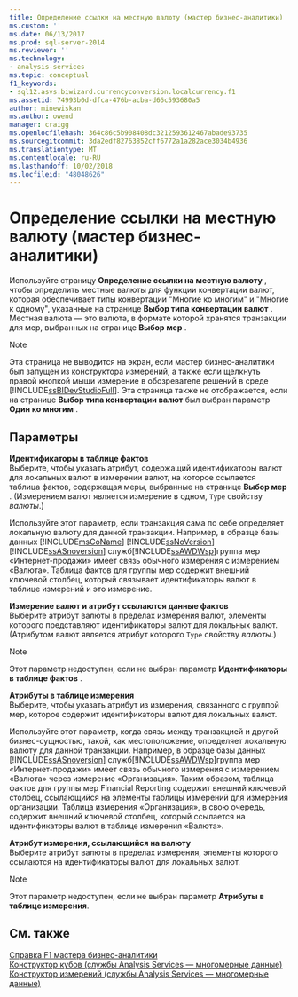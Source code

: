 ```yaml
---
title: Определение ссылки на местную валюту (мастер бизнес-аналитики) | Документация Майкрософт
ms.custom: ''
ms.date: 06/13/2017
ms.prod: sql-server-2014
ms.reviewer: ''
ms.technology:
- analysis-services
ms.topic: conceptual
f1_keywords:
- sql12.asvs.biwizard.currencyconversion.localcurrency.f1
ms.assetid: 74993b0d-dfca-476b-acba-d66c593680a5
author: minewiskan
ms.author: owend
manager: craigg
ms.openlocfilehash: 364c86c5b908408dc3212593612467abade93735
ms.sourcegitcommit: 3da2edf82763852cff6772a1a282ace3034b4936
ms.translationtype: MT
ms.contentlocale: ru-RU
ms.lasthandoff: 10/02/2018
ms.locfileid: "48048626"
---
```

# <a name="define-local-currency-reference-business-intelligence-wizard"></a>Определение ссылки на местную валюту (мастер бизнес-аналитики)
  Используйте страницу **Определение ссылки на местную валюту** , чтобы определить местные валюты для функции конвертации валют, которая обеспечивает типы конвертации "Многие ко многим" и "Многие к одному", указанные на странице **Выбор типа конвертации валют** . Местная валюта — это валюта, в формате которой хранятся транзакции для мер, выбранных на странице **Выбор мер** .  
  
> [!NOTE]  
>  Эта страница не выводится на экран, если мастер бизнес-аналитики был запущен из конструктора измерений, а также если щелкнуть правой кнопкой мыши измерение в обозревателе решений в среде [!INCLUDE[ssBIDevStudioFull](../includes/ssbidevstudiofull-md.md)]. Эта страница также не отображается, если на странице **Выбор типа конвертации валют** был выбран параметр **Один ко многим** .  
  
## <a name="options"></a>Параметры  
 **Идентификаторы в таблице фактов**  
 Выберите, чтобы указать атрибут, содержащий идентификаторы валют для локальных валют в измерении валют, на которое ссылается таблица фактов, содержащая меры, выбранные на странице **Выбор мер** . (Измерением валют является измерение в одном, `Type` свойству *валюты*.)  
  
 Используйте этот параметр, если транзакция сама по себе определяет локальную валюту для данной транзакции. Например, в образце базы данных [!INCLUDE[msCoName](../includes/msconame-md.md)] [!INCLUDE[ssNoVersion](../includes/ssnoversion-md.md)] [!INCLUDE[ssASnoversion](../includes/ssasnoversion-md.md)] служб[!INCLUDE[ssAWDWsp](../includes/ssawdwsp-md.md)]группа мер «Интернет-продажи» имеет связь обычного измерения с измерением «Валюта». Таблица фактов для группы мер содержит внешний ключевой столбец, который связывает идентификаторы валют в таблице измерений и это измерение.  
  
 **Измерение валют и атрибут ссылаются данные фактов**  
 Выберите атрибут валюты в пределах измерения валют, элементы которого представляют идентификаторы валют для локальных валют. (Атрибутом валют является атрибут которого `Type` свойству *валюты*.)  
  
> [!NOTE]  
>  Этот параметр недоступен, если не выбран параметр **Идентификаторы в таблице фактов** .  
  
 **Атрибуты в таблице измерения**  
 Выберите, чтобы указать атрибут из измерения, связанного с группой мер, которое содержит идентификаторы валют для локальных валют.  
  
 Используйте этот параметр, когда связь между транзакцией и другой бизнес-сущностью, такой, как местоположение, определяет локальную валюту для данной транзакции. Например, в образце базы данных [!INCLUDE[ssASnoversion](../includes/ssasnoversion-md.md)] служб[!INCLUDE[ssAWDWsp](../includes/ssawdwsp-md.md)]группа мер «Интернет-продажи» имеет связь обычного измерения с измерением «Валюта» через измерение «Организация». Таким образом, таблица фактов для группы мер Financial Reporting содержит внешний ключевой столбец, ссылающийся на элементы таблицы измерений для измерения организации. Таблица измерения «Организация», в свою очередь, содержит внешний ключевой столбец, который ссылается на идентификаторы валют в таблице измерения «Валюта».  
  
 **Атрибут измерения, ссылающийся на валюту**  
 Выберите атрибут валюты в пределах измерения, элементы которого ссылаются на идентификаторы валют для локальных валют.  
  
> [!NOTE]  
>  Этот параметр недоступен, если не выбран параметр **Атрибуты в таблице измерения**.  
  
## <a name="see-also"></a>См. также  
 [Справка F1 мастера бизнес-аналитики](business-intelligence-wizard-f1-help.md)   
 [Конструктор кубов &#40;службы Analysis Services — многомерные данные&#41;](cube-designer-analysis-services-multidimensional-data.md)   
 [Конструктор измерений &#40;службы Analysis Services — многомерные данные&#41;](dimension-designer-analysis-services-multidimensional-data.md)  
  
  
